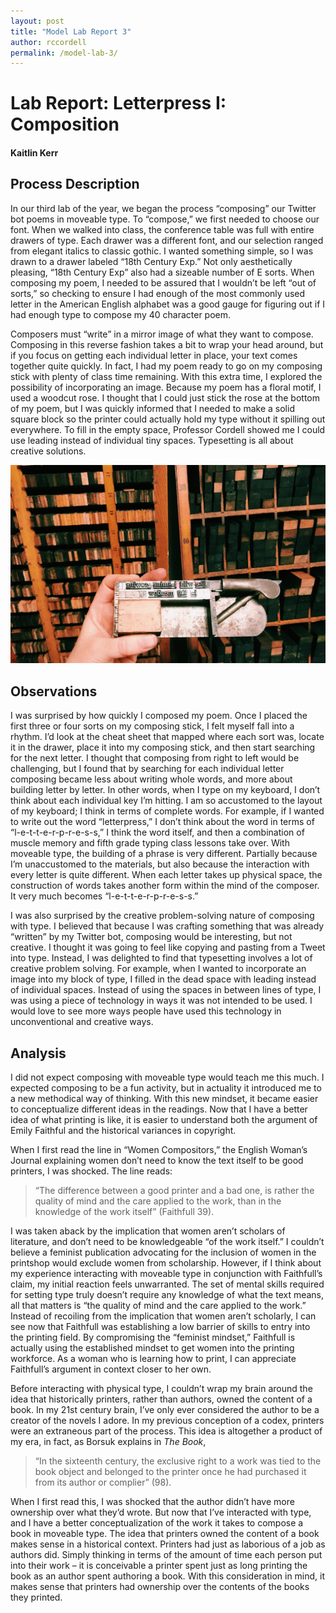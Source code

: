 ```yaml
---
layout: post
title: "Model Lab Report 3"
author: rccordell
permalink: /model-lab-3/
---
```


# Lab Report: Letterpress I: Composition 

#### Kaitlin Kerr

## Process Description
In our third lab of the year, we began the process “composing” our Twitter bot poems in moveable type. To “compose,” we first needed to choose our font. When we walked into class, the conference table was full with entire drawers of type. Each drawer was a different font, and our selection ranged from elegant italics to classic gothic. I wanted something simple, so I was drawn to a drawer labeled “18th Century Exp.” Not only aesthetically pleasing, “18th Century Exp” also had a sizeable number of E sorts. When composing my poem, I needed to be assured that I wouldn’t be left “out of sorts,” so checking to ensure I had enough of the most commonly used letter in the American English alphabet was a good gauge for figuring out if I had enough type to compose my 40 character poem.

Composers must “write” in a mirror image of what they want to compose. Composing in this reverse fashion takes a bit to wrap your head around, but if you focus on getting each individual letter in place, your text comes together quite quickly. In fact, I had my poem ready to go on my composing stick with plenty of class time remaining. With this extra time, I explored the possibility of incorporating an image. Because my poem has a floral motif, I used a woodcut rose. I thought that I could just stick the rose at the bottom of my poem, but I was quickly informed that I needed to make a solid square block so the printer could actually hold my type without it spilling out everywhere. To fill in the empty space, Professor Cordell showed me I could use leading instead of individual tiny spaces. Typesetting is all about creative solutions.

![](https://github.com/prof-cordell-classes/f19-technologies-of-text-kerrk/blob/master/images/my-type.jpg?raw=true)

## Observations

I was surprised by how quickly I composed my poem. Once I placed the first three or four sorts on my composing stick, I felt myself fall into a rhythm. I’d look at the cheat sheet that mapped where each sort was, locate it in the drawer, place it into my composing stick, and then start searching for the next letter. I thought that composing from right to left would be challenging, but I found that by searching for each individual letter composing became less about writing whole words, and more about building letter by letter. In other words, when I type on my keyboard, I don’t think about each individual key I’m hitting. I am so accustomed to the layout of my keyboard; I think in terms of complete words. For example, if I wanted to write out the word “letterpress,” I don’t think about the word in terms of “l-e-t-t-e-r-p-r-e-s-s,” I think the word itself, and then a combination of muscle memory and fifth grade typing class lessons take over. With moveable type, the building of a phrase is very different. Partially because I’m unaccustomed to the materials, but also because the interaction with every letter is quite different. When each letter takes up physical space, the construction of words takes another form within the mind of the composer. It very much becomes “l-e-t-t-e-r-p-r-e-s-s.” 

I was also surprised by the creative problem-solving nature of composing with type. I believed that because I was crafting something that was already “written” by my Twitter bot, composing would be interesting, but not creative. I thought it was going to feel like copying and pasting from a Tweet into type. Instead, I was delighted to find that typesetting involves a lot of creative problem solving. For example, when I wanted to incorporate an image into my block of type, I filled in the dead space with leading instead of individual spaces. Instead of using the spaces in between lines of type, I was using a piece of technology in ways it was not intended to be used. I would love to see more ways people have used this technology in unconventional and creative ways. 

## Analysis

I did not expect composing with moveable type would teach me this much. I expected composing to be a fun activity, but in actuality it introduced me to a new methodical way of thinking. With this new mindset, it became easier to conceptualize different ideas in the readings. Now that I have a better idea of what printing is like, it is easier to understand both the argument of Emily Faithful and the historical variances in copyright.  

When I first read the line in “Women Compositors,” the English Woman’s Journal explaining women don’t need to know the text itself to be good printers, I was shocked. The line reads:

> “The difference between a good printer and a bad one, is rather the quality of mind and the care applied to the work, than in the knowledge of the work itself” (Faithfull 39).

I was taken aback by the implication that women aren’t scholars of literature, and don’t need to be knowledgeable “of the work itself.” I couldn’t believe a feminist publication advocating for the inclusion of women in the printshop would exclude women from scholarship. However, if I think about my experience interacting with moveable type in conjunction with Faithfull’s claim, my initial reaction feels unwarranted. The set of mental skills required for setting type truly doesn’t require any knowledge of what the text means, all that matters is “the quality of mind and the care applied to the work.” Instead of recoiling from the implication that women aren’t scholarly, I can see now that Faithfull was establishing a low barrier of skills to entry into the printing field. By compromising the “feminist mindset,” Faithfull is actually using the established mindset to get women into the printing workforce. As a woman who is learning how to print, I can appreciate Faithfull’s argument in context closer to her own. 

Before interacting with physical type, I couldn’t wrap my brain around the idea that historically printers, rather than authors, owned the content of a book. In my 21st century brain, I’ve only ever considered the author to be a creator of the novels I adore. In my previous conception of a codex, printers were an extraneous part of the process. This idea is altogether a product of my era, in fact, as Borsuk explains in *The Book*, 

> “In the sixteenth century, the exclusive right to a work was tied to the book object and belonged to the printer once he had purchased it from its author or complier” (98). 

When I first read this, I was shocked that the author didn’t have more ownership over what they’d wrote. But now that I’ve interacted with type, and I have a better conceptualization of the work it takes to compose a book in moveable type. The idea that printers owned the content of a book makes sense in a historical context. Printers had just as laborious of a job as authors did. Simply thinking in terms of the amount of time each person put into their work – it is conceivable a printer spent just as long printing the book as an author spent authoring a book. With this consideration in mind, it makes sense that printers had ownership over the contents of the books they printed.